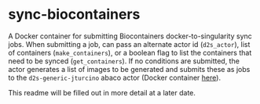 # sync-biocontainers

A Docker container for submitting Biocontainers docker-to-singularity sync jobs. When submitting a job, can pass an alternate actor id (`d2s_actor`), list of containers (`make_containers`), or a boolean flag to list the containers that need to be synced (`get_containers`). If no conditions are submitted, the actor generates a list of images to be generated and submits these as jobs to the `d2s-generic-jturcino` abaco actor (Docker container [here](https://hub.docker.com/r/jturcino/abaco-d2s-generic/)).

This readme will be filled out in more detail at a later date.
